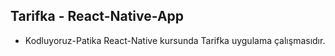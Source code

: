 ## Tarifka - React-Native-App

* Kodluyoruz-Patika React-Native kursunda Tarifka uygulama çalışmasıdır. 

<img src="../Tarifka/src/images/ss-1.jpg" alt="">
<img src="../Tarifka/src/images/ss-2.jpg" alt="">
<img src="../Tarifka/src/images/ss-3.jpg" alt="">
<img src="../Tarifka/src/images/ss-4.jpg" alt="">